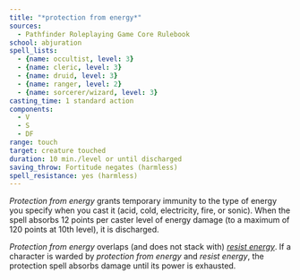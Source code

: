 ```yaml
---
title: "*protection from energy*"
sources:
  - Pathfinder Roleplaying Game Core Rulebook
school: abjuration
spell_lists:
  - {name: occultist, level: 3}
  - {name: cleric, level: 3}
  - {name: druid, level: 3}
  - {name: ranger, level: 2}
  - {name: sorcerer/wizard, level: 3}
casting_time: 1 standard action
components:
  - V
  - S
  - DF
range: touch
target: creature touched
duration: 10 min./level or until discharged
saving_throw: Fortitude negates (harmless)
spell_resistance: yes (harmless)
---
```


*Protection from energy* grants temporary immunity to the type of energy you specify when you cast it (acid, cold, electricity, fire, or sonic). When the spell absorbs 12 points per caster level of energy damage (to a maximum of 120 points at 10th level), it is discharged.

*Protection from energy* overlaps (and does not stack with) [*resist energy*](/spells/resist-energy/). If a character is warded by *protection from energy* and *resist energy*, the protection spell absorbs damage until its power is exhausted.


